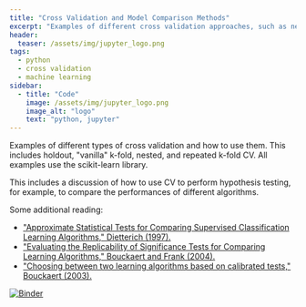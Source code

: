 ```yaml
---
title: "Cross Validation and Model Comparison Methods"
excerpt: "Examples of different cross validation approaches, such as nested, repeated k-fold, etc."
header:
  teaser: /assets/img/jupyter_logo.png
tags:
  - python
  - cross validation
  - machine learning
sidebar:
  - title: "Code"
    image: /assets/img/jupyter_logo.png
    image_alt: "logo"
    text: "python, jupyter"
---
```


<!-- Enter details at https://mybinder.org/, then copy the badge below -->

Examples of different types of cross validation and how to use them.  This includes holdout, "vanilla" k-fold, nested, and repeated k-fold CV.  All examples use the scikit-learn library.

This includes a discussion of how to use CV to perform hypothesis testing, for example, to compare the performances of different algorithms.

Some additional reading:
* ["Approximate Statistical Tests for Comparing Supervised Classification Learning Algorithms," Dietterich (1997).](10.1.1.37.3325.pdf)
* ["Evaluating the Replicability of Significance Tests for Comparing Learning Algorithms," Bouckaert and Frank (2004).](bouckaert_and_frank.pdf)
* ["Choosing between two learning algorithms based on calibrated tests," Bouckaert (2003).](bouckaert-calibrated-tests.pdf)

[![Binder](https://mybinder.org/badge_logo.svg)](https://mybinder.org/v2/gh/mahynski/mahynski.github.io/development?filepath=%2F_examples%2Fcross_validation%2Fexample.ipynb)


